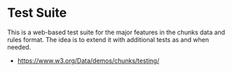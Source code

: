 # Test Suite

This is a web-based test suite for the major features in the chunks data and rules format. The idea is to extend it with additional tests as and when needed.

* https://www.w3.org/Data/demos/chunks/testing/
